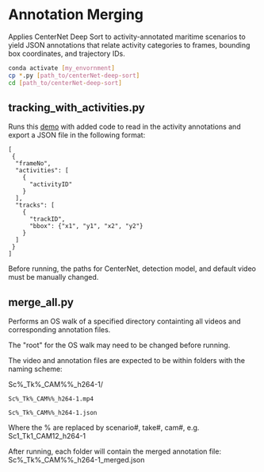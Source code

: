 # Annotation Merging

Applies CenterNet Deep Sort to activity-annotated maritime scenarios to yield JSON annotations that relate activity categories to frames, bounding box coordinates, and trajectory IDs.

```bash
conda activate [my_envornment]
cp *.py [path_to/centerNet-deep-sort]
cd [path_to/centerNet-deep-sort]
```

## tracking_with_activities.py
Runs this [demo](https://github.com/kimyoon-young/centerNet-deep-sort/blob/master/demo_centernet_deepsort.py) with added code to read in the activity annotations and export a JSON file in the following format:
```
[
 {
  "frameNo",
  "activities": [
  	{
  	  "activityID"
  	}
  ],
  "tracks": [
  	{
  	  "trackID",
  	  "bbox": {"x1", "y1", "x2", "y2"}
  	}
  ]
 }
]
```

Before running, the paths for CenterNet, detection model, and default video must be manually changed. 

## merge_all.py
Performs an OS walk of a specified directory containting all videos and corresponding annotation files. 

The "root" for the OS walk may need to be changed before running.

The video and annotation files are expected to be within folders with the naming scheme:

Sc%_Tk%_CAM%%_h264-1/

    Sc%_Tk%_CAM%%_h264-1.mp4

    Sc%_Tk%_CAM%%_h264-1.json

Where the % are replaced by scenario#, take#, cam#, e.g. Sc1_Tk1_CAM12_h264-1

After running, each folder will contain the merged annotation file: Sc%_Tk%_CAM%%_h264-1_merged.json
